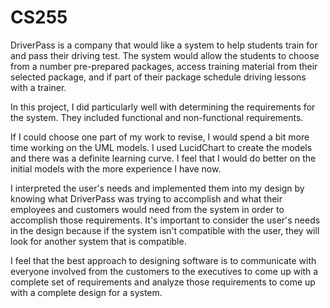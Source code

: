 # CS255

DriverPass is a company that would like a system to help students train for and pass their driving test.  The system would allow the students to choose from a number pre-prepared packages, access training material from their selected package, and if part of their package schedule driving lessons with a trainer.


In this project, I did particularly well with determining the requirements for the system.  They included functional and non-functional requirements.


If I could choose one part of my work to revise, I would spend a bit more time working on the UML models.  I used LucidChart to create the models and there was a definite learning curve.  I feel that I would do better on the initial models with the more experience I have now.


I interpreted the user's needs and implemented them into my design by knowing what DriverPass was trying to accomplish and what their employees and customers would need from the system in order to accomplish those requirements.  It's important to consider the user's needs in the design because if the system isn't compatible with the user, they will look for another system that is compatible.


I feel that the best approach to designing software is to communicate with everyone involved from the customers to the executives to come up with a complete set of requirements and analyze those requirements to come up with a complete design for a system.
